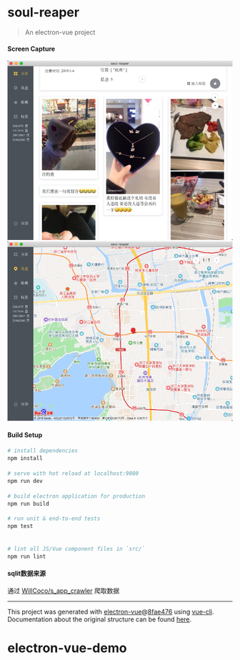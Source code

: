 # soul-reaper

> An electron-vue project

#### Screen Capture
![soul](https://github.com/WillCoco/electron-vue-demo/blob/master/src/images/soul.png)
![f](https://github.com/WillCoco/electron-vue-demo/blob/master/src/images/footprint.png)



#### Build Setup

``` bash
# install dependencies
npm install

# serve with hot reload at localhost:9080
npm run dev

# build electron application for production
npm run build

# run unit & end-to-end tests
npm test


# lint all JS/Vue component files in `src/`
npm run lint

```

#### sqlit数据来源
通过 [WillCoco/s_app_crawler](https://github.com/WillCoco/s_app_crawler) 爬取数据

---

This project was generated with [electron-vue](https://github.com/SimulatedGREG/electron-vue)@[8fae476](https://github.com/SimulatedGREG/electron-vue/tree/8fae4763e9d225d3691b627e83b9e09b56f6c935) using [vue-cli](https://github.com/vuejs/vue-cli). Documentation about the original structure can be found [here](https://simulatedgreg.gitbooks.io/electron-vue/content/index.html).
# electron-vue-demo


